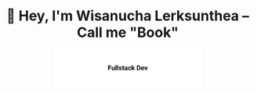 <div align="center">

# 👋 Hey, I'm Wisanucha Lerksunthea – Call me "Book"

<img src="skills.svg" alt="Fullstack Dev" width="300">  <!-- ปรับ width ตามชอบ -->

</div>
